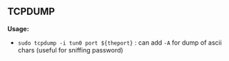 ## TCPDUMP
**Usage:**
* `sudo tcpdump -i tun0 port ${theport}` : can add `-A` for dump of ascii chars (useful for sniffing password)